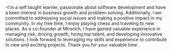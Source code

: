 -I'm a self taught learner, passionate about software development and have a keen interest in business growth and problem-solving. Additionally, I am committed to addressing social issues and making a positive impact in my community. In my free time, I enjoy playing chess and traveling to new places. As a co-founder at Mtrench, I have gained valuable experience in managing risk, driving growth, hiring top talent, and developing innovative solutions. I look forward to leveraging my skills and experience to contribute to new and exciting projects. Thank you for your valuable time .
